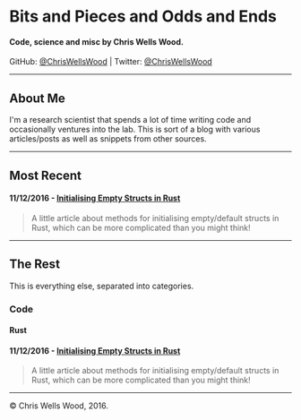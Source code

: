 # Bits and Pieces and Odds and Ends

#### Code, science and misc by Chris Wells Wood.

GitHub: [@ChrisWellsWood](https://github.com/ChrisWellsWood) \| Twitter: [@ChrisWellsWood](https://twitter.com/ChrisWellsWood)

---

## About Me

I'm a research scientist that spends a lot of time writing code and occasionally ventures into the lab. This is sort of a blog with various articles/posts as well as snippets from other sources.

___

## Most Recent

#### 11/12/2016 - [Initialising Empty Structs in Rust](posts/code/rust/2016_12_11_empty_rust_structs.md)
> A little article about methods for initialising empty/default structs in Rust, which can be more complicated than you might think!

___

## The Rest

This is everything else, separated into categories.

### Code

#### Rust

#### 11/12/2016 - [Initialising Empty Structs in Rust](posts/code/rust/2016_12_11_empty_rust_structs.md)
> A little article about methods for initialising empty/default structs in Rust, which can be more complicated than you might think!


---

© Chris Wells Wood, 2016. 